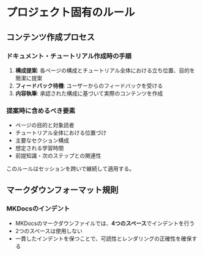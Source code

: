 # プロジェクト固有のルール

## コンテンツ作成プロセス

### ドキュメント・チュートリアル作成時の手順
1. **構成提案**: 各ページの構成とチュートリアル全体における立ち位置、目的を簡潔に提案
2. **フィードバック待機**: ユーザーからのフィードバックを受ける
3. **内容執筆**: 承認された構成に基づいて実際のコンテンツを作成

### 提案時に含めるべき要素
- ページの目的と対象読者
- チュートリアル全体における位置づけ
- 主要なセクション構成
- 想定される学習時間
- 前提知識・次のステップとの関連性

このルールはセッションを跨いで継続して適用する。

## マークダウンフォーマット規則

### MKDocsのインデント
- MKDocsのマークダウンファイルでは、**4つのスペース**でインデントを行う
- 2つのスペースは使用しない
- 一貫したインデントを保つことで、可読性とレンダリングの正確性を確保する